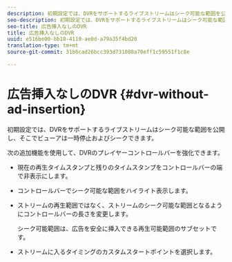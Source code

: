 ```yaml
---
description: 初期設定では、DVRをサポートするライブストリームはシーク可能な範囲を公開し、そこでビューアは一時停止およびシークできます。
seo-description: 初期設定では、DVRをサポートするライブストリームはシーク可能な範囲を公開し、そこでビューアは一時停止およびシークできます。
seo-title: 広告挿入なしのDVR
title: 広告挿入なしのDVR
uuid: e516be00-bb18-4119-ae0d-a79a35f4bd20
translation-type: tm+mt
source-git-commit: 31b6cad26bcc393d731080a70eff1c59551f1c8e

---
```



# 広告挿入なしのDVR {#dvr-without-ad-insertion}

初期設定では、DVRをサポートするライブストリームはシーク可能な範囲を公開し、そこでビューアは一時停止およびシークできます。

次の追加機能を使用して、DVRのプレイヤーコントロールバーを強化できます。

* 現在の再生タイムスタンプと残りのタイムスタンプをコントロールバーの端で非表示にします。
* コントロールバーでシーク可能な範囲をハイライト表示します。
* ストリームの再生範囲ではなく、ストリームのシーク可能な範囲となるようにコントロールバーの長さを変更します。

   シーク可能範囲は、広告を安全に挿入できる再生可能範囲のサブセットです。
* ストリームに入るタイミングのカスタムスタートポイントを選択します。